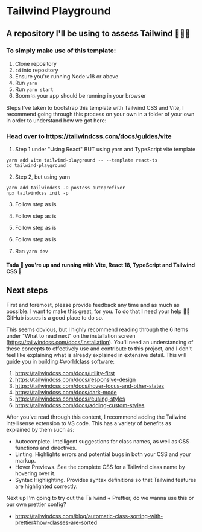# Tailwind Playground

## A repository I'll be using to assess Tailwind 🤷🏼‍♂️

### To simply make use of this template:

1. Clone repository
2. `cd` into repository
3. Ensure you're running Node v18 or above
4. Run `yarn`
5. Run `yarn start`
6. Boom 💥 your app should be running in your browser

Steps I've taken to bootstrap this template with Tailwind CSS and Vite, I recommend going through this process on your own in a folder of your own in order to understand how we got here:

### Head over to https://tailwindcss.com/docs/guides/vite

1. Step 1 under "Using React" BUT using yarn and TypeScript vite template

```
yarn add vite tailwind-playground -- --template react-ts
cd tailwind-playground
```

2. Step 2, but using yarn

```
yarn add tailwindcss -D postcss autoprefixer
npx tailwindcss init -p
```

3. Follow step as is

4. Follow step as is

5. Follow step as is

6. Follow step as is

7. Ran `yarn dev`

#### Tada 🎉 you're up and running with Vite, React 18, TypeScript and Tailwind CSS 🚀

## Next steps

First and foremost, please provide feedback any time and as much as possible. I want to make this great, for you. To do that I need your help 💪🏻 GitHub issues is a good place to do so.

This seems obvious, but I highly recommend reading through the 6 items under "What to read next" on the installation screen (https://tailwindcss.com/docs/installation). You'll need an understanding of these concepts to effectively use and contribute to this project, and I don't feel like explaining what is already explained in extensive detail. This will guide you in building #worldclass software:

1. https://tailwindcss.com/docs/utility-first
2. https://tailwindcss.com/docs/responsive-design
3. https://tailwindcss.com/docs/hover-focus-and-other-states
4. https://tailwindcss.com/docs/dark-mode
5. https://tailwindcss.com/docs/reusing-styles
6. https://tailwindcss.com/docs/adding-custom-styles

After you've read through this content, I recommend adding the Tailwind intellisense extension to VS code. This has a variety of benefits as explained by them such as:

- Autocomplete. Intelligent suggestions for class names, as well as CSS functions and directives.
- Linting. Highlights errors and potential bugs in both your CSS and your markup.
- Hover Previews. See the complete CSS for a Tailwind class name by hovering over it.
- Syntax Highlighting. Provides syntax definitions so that Tailwind features are highlighted correctly.

Next up I'm going to try out the Tailwind + Prettier, do we wanna use this or our own prettier config?

- https://tailwindcss.com/blog/automatic-class-sorting-with-prettier#how-classes-are-sorted
